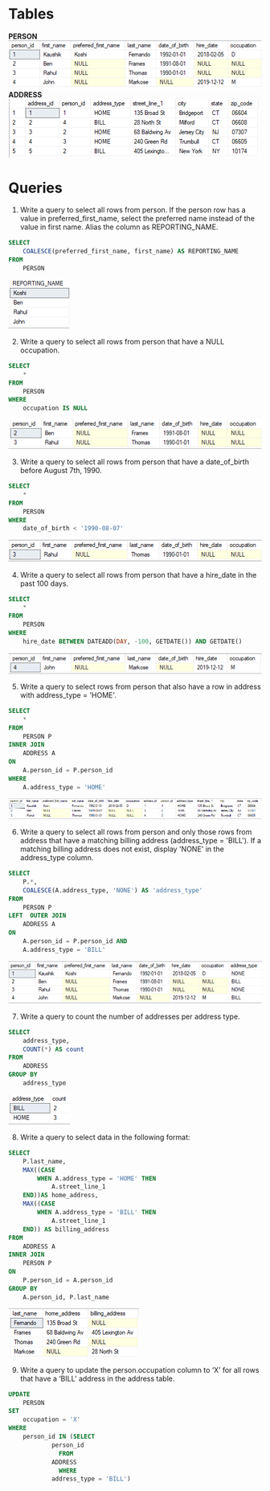 # Tables
**PERSON**\
	![alt text](https://github.com/bennetmathew/Getting-started-with-SQL/blob/master/tables/PERSON.PNG)\
**ADDRESS**\
	![alt text](https://github.com/bennetmathew/Getting-started-with-SQL/blob/master/tables/ADDRESS.PNG)

# Queries
1. Write a query to select all rows from person. If the person row has a value in preferred_first_name, select the preferred name instead of the value in first name.  Alias the column as REPORTING_NAME.
~~~sql
SELECT
	COALESCE(preferred_first_name, first_name) AS REPORTING_NAME
FROM
	PERSON
~~~
![alt text](https://github.com/bennetmathew/Getting-started-with-SQL/blob/master/output/1.PNG)
	

2. Write a query to select all rows from person that have a NULL occupation.
~~~sql
SELECT
	*
FROM
	PERSON
WHERE
	occupation IS NULL
~~~
![alt text](https://github.com/bennetmathew/Getting-started-with-SQL/blob/master/output/2.PNG)


3. Write a query to select all rows from person that have a date_of_birth before August 7th, 1990.
~~~sql
SELECT
	*
FROM
	PERSON
WHERE
	date_of_birth < '1990-08-07'
~~~
![alt text](https://github.com/bennetmathew/Getting-started-with-SQL/blob/master/output/3.PNG)


4. Write a query to select all rows from person that have a hire_date in the past 100 days.
~~~sql
SELECT
	*
FROM
	PERSON
WHERE
	hire_date BETWEEN DATEADD(DAY, -100, GETDATE()) AND GETDATE()
~~~
![alt text](https://github.com/bennetmathew/Getting-started-with-SQL/blob/master/output/4.PNG)



5. Write a query to select rows from person that also have a row in address with address_type = 'HOME'.
~~~sql
SELECT
	*
FROM
	PERSON P
INNER JOIN
	ADDRESS A
ON
	A.person_id = P.person_id
WHERE
	A.address_type = 'HOME'
~~~
![alt text](https://github.com/bennetmathew/Getting-started-with-SQL/blob/master/output/5.PNG)


6. Write a query to select all rows from person and only those rows from address that have a matching billing address (address_type = 'BILL'). If a matching billing address does not exist, display 'NONE' in the address_type column.
~~~sql
SELECT
	P.*,
	COALESCE(A.address_type, 'NONE') AS 'address_type'
FROM
	PERSON P
LEFT  OUTER JOIN
	ADDRESS A
ON
	A.person_id = P.person_id AND
	A.address_type = 'BILL'
~~~
![alt text](https://github.com/bennetmathew/Getting-started-with-SQL/blob/master/output/6.PNG)


7. Write a query to count the number of addresses per address type.
~~~sql
SELECT
	address_type,
	COUNT(*) AS count
FROM
	ADDRESS
GROUP BY
	address_type
~~~
![alt text](https://github.com/bennetmathew/Getting-started-with-SQL/blob/master/output/7.PNG)


8. Write a query to select data in the following format:
~~~sql
SELECT
	P.last_name,
	MAX((CASE
		WHEN A.address_type = 'HOME' THEN
			A.street_line_1
	END))AS home_address,
	MAX((CASE
		WHEN A.address_type = 'BILL' THEN
			A.street_line_1
	END)) AS billing_address
FROM
	ADDRESS A
INNER JOIN 
	PERSON P
ON
	P.person_id = A.person_id
GROUP BY
	A.person_id, P.last_name
~~~
![alt text](https://github.com/bennetmathew/Getting-started-with-SQL/blob/master/output/8.PNG)


9. Write a query to update the person.occupation column to ‘X’ for all rows that have a ‘BILL’ address in the address table.
~~~sql
UPDATE
	PERSON
SET
	occupation = 'X'
WHERE
	person_id IN (SELECT
			person_id
		      FROM
			ADDRESS
		      WHERE
			address_type = 'BILL')
